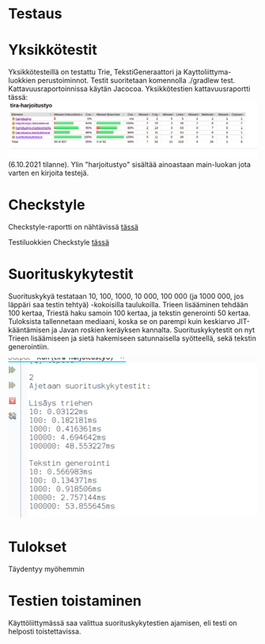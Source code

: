 # Testaus

# Yksikkötestit
Yksikkötesteillä on testattu Trie, TekstiGeneraattori ja Kayttoliittyma-luokkien perustoiminnot.
Testit suoritetaan komennolla ./gradlew test. Kattavuusraportoinnissa käytän Jacocoa.
Yksikkötestien kattavuusraportti tässä: ![kattavuusraportti](https://github.com/IidaHamalainen/tira-harjoitustyo/blob/main/dokumentaatio/Kuvat/testikattavuus06102021.png)(6.10.2021 tilanne). Ylin "harjoitustyo" sisältää ainoastaan main-luokan jota varten en kirjoita testejä. 

# Checkstyle
Checkstyle-raportti on nähtävissä [tässä](https://github.com/IidaHamalainen/tira-harjoitustyo/blob/main/dokumentaatio/Kuvat/checkstyle25092021.png)

Testiluokkien Checkstyle [tässä](https://github.com/IidaHamalainen/tira-harjoitustyo/blob/main/dokumentaatio/Kuvat/checkstyle_test25092021.png)

# Suorituskykytestit
Suorituskykyä testataan 10, 100, 1000, 10 000, 100 000 (ja 1000 000, jos läppäri saa testin tehtyä) -kokoisilla taulukoilla. Trieen lisääminen tehdään 100 kertaa, Triestä haku samoin 100 kertaa, ja tekstin generointi 50 kertaa. Tuloksista tallennetaan mediaani, koska se on parempi kuin keskiarvo JIT-kääntämisen ja Javan roskien keräyksen kannalta. 
Suorituskykytestit on nyt Trieen lisäämiseen ja sietä hakemiseen satunnaisella syötteellä, sekä tekstin generointiin.

![suorituskykytestit](https://github.com/IidaHamalainen/tira-harjoitustyo/blob/main/dokumentaatio/Kuvat/suorituskykytestit06102021.png)

# Tulokset
Täydentyy myöhemmin

# Testien toistaminen
Käyttöliittymässä saa valittua suorituskykytestien ajamisen, eli testi on helposti toistettavissa.
